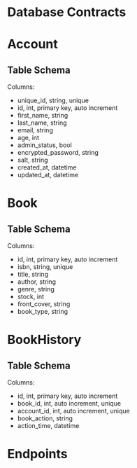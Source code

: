 # Database Contracts

# Account
## Table Schema
Columns:
- unique_id, string, unique
- id, int, primary key, auto increment
- first_name, string
- last_name, string
- email, string
- age, int
- admin_status, bool
- encrypted_password, string
- salt, string
- created_at, datetime
- updated_at, datetime

# Book
## Table Schema
Columns:
- id, int, primary key, auto increment
- isbn, string, unique
- title, string
- author, string
- genre, string
- stock, int
- front_cover, string
- book_type, string

# BookHistory
## Table Schema
Columns:
- id, int, primary key, auto increment
- book_id, int, auto increment, unique
- account_id, int, auto increment, unique
- book_action, string
- action_time, datetime

# Endpoints
